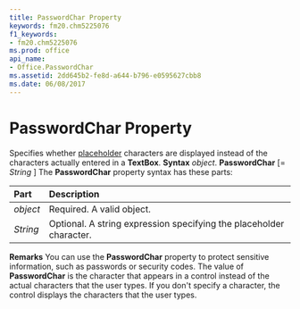 ```yaml
---
title: PasswordChar Property
keywords: fm20.chm5225076
f1_keywords:
- fm20.chm5225076
ms.prod: office
api_name:
- Office.PasswordChar
ms.assetid: 2dd645b2-fe8d-a644-b796-e0595627cbb8
ms.date: 06/08/2017
---
```



# PasswordChar Property



Specifies whether [placeholder](glossary-vba.md) characters are displayed instead of the characters actually entered in a **TextBox**.
 **Syntax**
 _object_. **PasswordChar** [= _String_ ]
The  **PasswordChar** property syntax has these parts:


|**Part**|**Description**|
|:-----|:-----|
| _object_|Required. A valid object.|
| _String_|Optional. A string expression specifying the placeholder character.|
 **Remarks**
You can use the  **PasswordChar** property to protect sensitive information, such as passwords or security codes. The value of **PasswordChar** is the character that appears in a control instead of the actual characters that the user types. If you don't specify a character, the control displays the characters that the user types.

